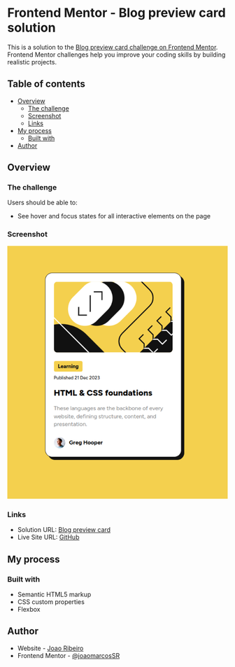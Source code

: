 # Frontend Mentor - Blog preview card solution

This is a solution to the [Blog preview card challenge on Frontend Mentor](https://www.frontendmentor.io/challenges/blog-preview-card-ckPaj01IcS). Frontend Mentor challenges help you improve your coding skills by building realistic projects.

## Table of contents

- [Overview](#overview)
  - [The challenge](#the-challenge)
  - [Screenshot](#screenshot)
  - [Links](#links)
- [My process](#my-process)
  - [Built with](#built-with)
- [Author](#author)

## Overview

### The challenge

Users should be able to:

- See hover and focus states for all interactive elements on the page

### Screenshot

![](./assets/images/blog-preview-card.png)

### Links

- Solution URL: [Blog preview card](https://joaomarcossr.github.io/blog-preview-card/)
- Live Site URL: [GitHub](https://github.com/joaomarcosSR/blog-preview-card)

## My process

### Built with

- Semantic HTML5 markup
- CSS custom properties
- Flexbox

## Author

- Website - [Joao Ribeiro](https://joaomarcossr.github.io)
- Frontend Mentor - [@joaomarcosSR](https://www.frontendmentor.io/profile/joaomarcosSR)

